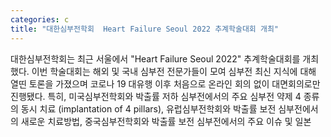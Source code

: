 ```yaml
---
categories: c
title: "대한심부전학회  Heart Failure Seoul 2022 추계학술대회 개최"
---
```

대한심부전학회는 최근 서울에서 "Heart Failure Seoul 2022" 추계학술대회를 개최했다. 이번 학술대회는 해외 및 국내 심부전 전문가들이 모여 심부전 최신 지식에 대해 열띤 토론을 가졌으며 코로나 19 대유행 이후 처음으로 온라인 회의 없이 대면회의로만 진행됐다. 특히, 미국심부전학회와 박출률 저하 심부전에서의 주요 심부전 약제 4 종류의 동시 치료 (implantation of 4 pillars), 유럽심부전학회와 박출률 보전 심부전에서의 새로운 치료방법, 중국심부전학회와 박출률 보전 심부전에서의 주요 이슈 및 일본